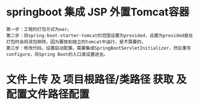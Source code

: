
# springboot  集成  JSP 外置Tomcat容器
    第一步：工程的打包方式为war。
    第二步：将spring-boot-starter-tomcat的范围设置为provided，设置为provided是在打包时会将该包排除，因为要放到独立的tomcat中运行，是不需要的。
    第三步：修改代码，设置启动配置。需要集成SpringBootServletInitializer，然后重写configure，将Spring Boot的入口类设置进去。

#  文件上传 及 项目根路径/类路径 获取  及 配置文件路径配置



